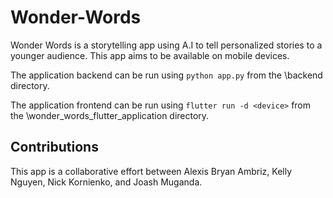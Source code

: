 # Wonder-Words
Wonder Words is a storytelling app using A.I to tell personalized stories to a younger audience. This app aims to be available on mobile devices. 

The application backend can be run using ```python app.py``` from the \backend directory.

The application frontend can be run using ```flutter run -d <device>``` from the \wonder_words_flutter_application directory.

## Contributions
This app is a collaborative effort between Alexis Bryan Ambriz, Kelly Nguyen, Nick Kornienko, and Joash Muganda.
